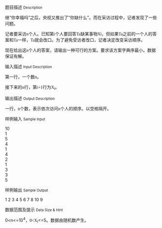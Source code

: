 <div class="panel panel-default">
<div class="area-title">
<span>
题目描述
<small>Description</small>
</span></div>
<div class="panel-body">

<p>继“你幸福吗”之后，央视又推出了“你缺什么”。而在采访过程中，记者发现了一些问题。</p>
<p>记者要采访<span style="font-family: 'Times New Roman';">n</span><span style="">个人。已知第</span><span style="font-family: 'Times New Roman';">i</span><span style="">个人要回答</span><span style="font-family: 'Times New Roman';">Ta</span><span style="">缺某事物</span><span style="font-family: 'Times New Roman';">X</span>i，但如果<span style="font-family: 'Times New Roman';">Ta</span><span style="">之前的一个人的答案和</span><span style="font-family: 'Times New Roman';">Ta</span><span style="">一样，</span><span style="font-family: 'Times New Roman';">Ta</span><span style="">就会改口。为了避免受访者改口，记者决定改变采访顺序。</span></p>
<p>现在给出这<span style="font-family: 'Times New Roman';">n</span><span style="">个人的答案，请输出一种可行的方案。要求该方案字典序最小。数据保证有解。</span></p>

</div>
</div>

<div class="panel panel-default">
<div class="area-title">
<span>
输入描述
<small>Input Description</small>
</span></div>
<div class="panel-body">
<p>第一行，一个数<span style="font-family: 'Times New Roman';">n</span><span style="">。</span></p>
<p>接下来的<span style="font-family: 'Times New Roman';">n</span><span style="">行，第</span><span style="font-family: 'Times New Roman';">i+1</span><span style="">行为</span><span style="font-family: 'Times New Roman';">X</span><sub>i</sub>。</p>

</div>
</div>
<div  class="panel panel-default">
<div class="area-title">
<span>
输出描述
<small>Output Description</small>
</span></div>
<div class="panel-body">

<p class="p0">一行，<span style="font-family: 'Times New Roman';">n</span><span style="font-family: 宋体;">个数，表示依次访问</span><span style="font-family: 'Times New Roman';">n</span><span style="font-family: 宋体;">个人的顺序。以空格隔开。</span></p>

</div>
</div>


<div class="panel panel-default">
<div class="area-title">
<span>
样例输入
<small>Sample Input</small>
</span></div>
<div class="panel-body">
<p>10<br>1<br>5<br>4<br>1<br>4<br>2<br>1<br>3<br>3<br>5</p>

</div>
</div>

<div class="panel panel-default">
<div class="area-title">
<span>
样例输出
<small>Sample Output</small>
</span></div>
<div class="panel-body">
<p>1 2 3 4 5 6 7 8 10 9 </p>

</div>
</div>

<div class="panel panel-default">
<div class="area-title">
<span>
数据范围及提示
<small>Data Size & Hint</small>
</span></div>
<div class="panel-body">
<p>0&lt;n&lt;=10<sup>4</sup>，<span style="font-family: 'Times New Roman';">0&lt;X</span><sub>i</sub>&lt;=5<span style="">。数据由随机数产生。</span></p>
</div>
</div>